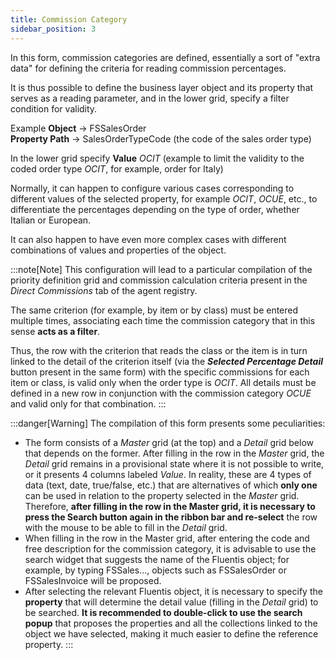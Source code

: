 ```yaml
---
title: Commission Category
sidebar_position: 3
---
```


In this form, commission categories are defined, essentially a sort of "extra data" for defining the criteria for reading commission percentages.

It is thus possible to define the business layer object and its property that serves as a reading parameter, and in the lower grid, specify a filter condition for validity.

Example **Object** -> FSSalesOrder  
**Property Path** -> SalesOrderTypeCode (the code of the sales order type)

In the lower grid specify **Value** *OCIT* (example to limit the validity to the coded order type *OCIT*, for example, order for Italy)

Normally, it can happen to configure various cases corresponding to different values of the selected property, for example *OCIT*, *OCUE*, etc., to differentiate the percentages depending on the type of order, whether Italian or European.

It can also happen to have even more complex cases with different combinations of values and properties of the object.

:::note[Note]
This configuration will lead to a particular compilation of the priority definition grid and commission calculation criteria present in the *Direct Commissions* tab of the agent registry.

The same criterion (for example, by item or by class) must be entered multiple times, associating each time the commission category that in this sense **acts as a filter**.

Thus, the row with the criterion that reads the class or the item is in turn linked to the detail of the criterion itself (via the ***Selected Percentage Detail*** button present in the same form) with the specific commissions for each item or class, is valid only when the order type is *OCIT*.
All details must be defined in a new row in conjunction with the commission category *OCUE* and valid only for that combination.
:::

:::danger[Warning]
The compilation of this form presents some peculiarities:
- The form consists of a *Master* grid (at the top) and a *Detail* grid below that depends on the former. After filling in the row in the *Master* grid, the *Detail* grid remains in a provisional state where it is not possible to write, or it presents 4 columns labeled *Value*. In reality, these are 4 types of data (text, date, true/false, etc.) that are alternatives of which **only one** can be used in relation to the property selected in the *Master* grid. Therefore, **after filling in the row in the Master grid, it is necessary to press the Search button again in the ribbon bar and re-select** the row with the mouse to be able to fill in the *Detail* grid.
- When filling in the row in the Master grid, after entering the code and free description for the commission category, it is advisable to use the search widget that suggests the name of the Fluentis object; for example, by typing FSSales..., objects such as FSSalesOrder or FSSalesInvoice will be proposed.
- After selecting the relevant Fluentis object, it is necessary to specify the **property** that will determine the detail value (filling in the *Detail* grid) to be searched. **It is recommended to double-click to use the search popup** that proposes the properties and all the collections linked to the object we have selected, making it much easier to define the reference property.
:::